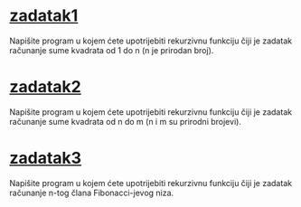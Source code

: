 # [zadatak1](https://github.com/Benjamin71000/programiranje1/blob/main/recursion/recursion%20suma%20kvadrata.cpp)
Napišite program u kojem ćete upotrijebiti rekurzivnu funkciju čiji je zadatak računanje sume kvadrata od 1 do n (n je prirodan broj).

# [zadatak2](https://github.com/Benjamin71000/programiranje1/blob/main/recursion/recursion%20suma%20kvadrata%20n%20do%20m.cpp)
Napišite program u kojem ćete upotrijebiti rekurzivnu funkciju čiji je zadatak računanje sume kvadrata od n do m (n i m su prirodni brojevi).

# [zadatak3](https://github.com/Benjamin71000/programiranje1/blob/main/recursion/recursion%20fibonacci.cpp)
Napišite program u kojem ćete upotrijebiti rekurzivnu funkciju čiji je zadatak računanje n-tog člana Fibonacci-jevog niza.
